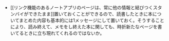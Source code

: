 - [[リンク機能のあるノートアプリのページは、常に他の情報と結びつくスタンバイができたまま]]置いておくことができるので、読書したときに本についてまとめた内容も基本的には1メッセージにして置いておく。そうすることにより、読み終えて、メモをし終えた本に関しても、時折新たなページを書いてるときに立ち現れてくれるのではないか。
